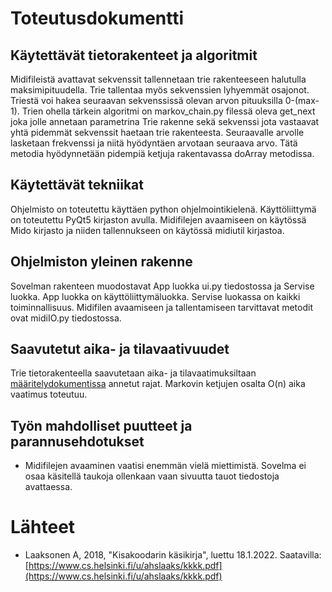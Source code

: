 # Toteutusdokumentti


## Käytettävät tietorakenteet ja algoritmit
Midifileistä avattavat sekvenssit tallennetaan trie rakenteeseen halutulla maksimipituudella. Trie tallentaa myös sekvenssien lyhyemmät osajonot. Triestä voi hakea seuraavan sekvenssissä olevan arvon pituuksilla 0-(max-1).
Trien ohella tärkein algoritmi on markov_chain.py filessä oleva get_next joka jolle annetaan parametrina Trie rakenne sekä sekvenssi jota vastaavat yhtä pidemmät sekvenssit haetaan trie rakenteesta. Seuraavalle arvolle lasketaan frekvenssi ja niitä hyödyntäen arvotaan seuraava arvo. Tätä metodia hyödynnetään pidempiä ketjuja rakentavassa doArray metodissa.


## Käytettävät tekniikat

Ohjelmisto on toteutettu käyttäen python ohjelmointikielenä. Käyttöliittymä on toteutettu PyQt5 kirjaston avulla. Midifilejen avaamiseen on käytössä Mido kirjasto ja niiden tallennukseen on käytössä midiutil kirjastoa.


## Ohjelmiston yleinen rakenne

Sovelman rakenteen muodostavat App luokka ui.py tiedostossa ja Servise luokka. App luokka on käyttöliittymäluokka. Servise luokassa on kaikki toiminnallisuus. Midifilen avaamiseen ja tallentamiseen tarvittavat metodit ovat midiIO.py tiedostossa.



## Saavutetut aika- ja tilavaativuudet

Trie tietorakenteella saavutetaan aika- ja tilavaatimuksiltaan [määritelydokumentissa](./maarittelydokumentti.md) annetut rajat. Markovin ketjujen osalta O(n) aika vaatimus toteutuu.

## Työn mahdolliset puutteet ja parannusehdotukset

-   Midifilejen avaaminen vaatisi enemmän vielä miettimistä. Sovelma ei osaa käsitellä taukoja ollenkaan vaan sivuutta tauot tiedostoja avattaessa.


# Lähteet

-   Laaksonen A, 2018, "Kisakoodarin käsikirja", luettu 18.1.2022. Saatavilla: [https://www.cs.helsinki.fi/u/ahslaaks/kkkk.pdf](https://www.cs.helsinki.fi/u/ahslaaks/kkkk.pdf)
